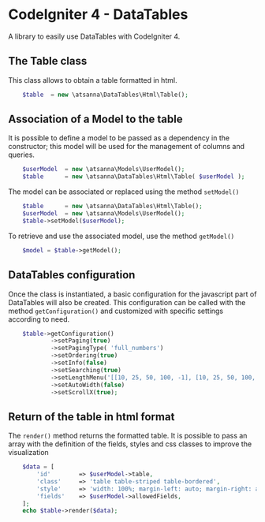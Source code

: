 # CodeIgniter 4 - DataTables
A library to easily use DataTables with CodeIgniter 4.

## The Table class

This class allows to obtain a table formatted in html.

```php
    $table 	= new \atsanna\DataTables\Html\Table();
```

## Association of a Model to the table

It is possible to define a model to be passed as a dependency in the constructor; this model will be used for the management of columns and queries.

```php
    $userModel  = new \atsanna\Models\UserModel();
    $table      = new \atsanna\DataTables\Html\Table( $userModel );
```


The model can be associated or replaced using the method `setModel()`

```php
    $table 	    = new \atsanna\DataTables\Html\Table();
    $userModel  = new \atsanna\Models\UserModel();
    $table->setModel($userModel);
```

To retrieve and use the associated model, use the method `getModel()`

```php
    $model = $table->getModel();
```

## DataTables configuration

Once the class is instantiated, a basic configuration for the javascript part of DataTables will also be created.
This configuration can be called with the method `getConfiguration()` and customized with specific settings according to need.

```php
    $table->getConfiguration()
            ->setPaging(true)
            ->setPagingType( 'full_numbers')
            ->setOrdering(true)
            ->setInfo(false)
            ->setSearching(true)
            ->setLengthMenu('[[10, 25, 50, 100, -1], [10, 25, 50, 100, "All"]]')
            ->setAutoWidth(false)
            ->setScrollX(true);
```

## Return of the table in html format
The `render()` method returns the formatted table.
It is possible to pass an array with the definition of the fields, styles and css classes to improve the visualization

```php
    $data = [
        'id'        => $userModel->table,
        'class'     => 'table table-striped table-bordered',
        'style'     => 'width: 100%; margin-left: auto; margin-right: auto;',
        'fields'    => $userModel->allowedFields,
    ];
    echo $table->render($data);
```

